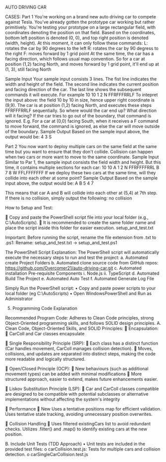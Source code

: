 AUTO DRIVING CAR

CASES:
Part 1
 You're working on a brand new auto driving car to compete against Tesla. You've already gotten the prototype
 car working but rather primitively.
 You're testing your prototype on a large rectangular field, with coordinates denoting the position on that field.
 Based on the coordinates, bottom left position is denoted (0, 0), and top right position is denoted (width,
 height).
 At this moment, it can only follow these commands:
 L: rotates the car by 90 degrees to the left
 R: rotates the car by 90 degress to the right
 F: moves forward by 1 grid point
 At the same time, the car has a facing direction, which follows usual map convention. So for a car at position
 (1,2) facing North, and moves forward by 1 grid point, it'll end up at (1, 3), still facing North

 Sample Input
 Your sample input consists 3 lines. The fist line indicates the width and height of the field. The second line
 indicates the current position and facing direction of the car. The last line shows the subsequent commands it
 will execute. For example
 10 10 
1 2 N 
FFRFFFRRLF 
To intepret the input above: the field 10 by 10 in size, hence upper right coordinate is (9,9). The car is at
 position (1,2) facing North, and executes these steps FFRFFFRRLF sequentially. So where would the car end
 up? What direction will it facing?
 If the car tries to go out of the boundary, that command is ignored. E.g. For a car at (0,0) facing South, when it
 receives a F command to move forward, the command is ignored, as else the car will move outside of the
 boundary.
 Sample Output
 Based on the sample input above, the output would be:
 4 3 S 


 Part 2
 You now want to deploy multiple cars on the same field at the same time but you want to ensure that they
 don't collide. Collision can happen when two cars or more want to move to the same coordinate.
 Sample Input
 Similar to Par 1, the sample input consists the field width and height. But this time, it contains multiple
 sections for each car:
 10 10 
A 
1 2 N 
FFRFFFFRRL 
B 
7 8 W 
FFLFFFFFFF 
If we deploy these two cars at the same time, will they collide into each other at some point?
 Sample Output
 Based on the sample input above, the output would be:
 A B 
5 4 
7 

This means that car A and B will collide into each other at (5,4) at 7th step.
 If there is no collision, simply output the following:
 no collision


How to Setup and Test:

	Copy and paste the PowerShell script file into your local folder (e.g., C:\AutoScripts).
 It is recommended to create the same folder name and place the script inside this folder for easier execution.
setup_and_test.txt

Important: Before running the script, rename the file extension from .txt to .ps1:
Rename: setup_and_test.txt → setup_and_test.ps1

The PowerShell Script Explanation:
The PowerShell script will automatically execute the necessary steps to run and test the project:
a.	Automated create Project Folders
b.	Automated clone source code from GitHub repos:
https://github.com/Overcomer21/auto-driving-car.git
c.	Automated installation Pre-requisite Components
i.	Node.js
ii.	TypeScript
d.	Automated Build The Project
e.	Automated Auto Test
f.	Automated Generate Log File


Simply Run the PowerShell script:
•	Copy and paste power scripts to your local folder (eg C:\AutoScripts)
•	Open WindowsPowerShell and Run as Administrator 


5.	Programming Code Explanation

Recommended Program Code: Adheres to Clean Code principles, strong Object-Oriented programming skills, and follows SOLID design principles.
A.	Clean Code, Object-Oriented Skills, and SOLID Principles:
	Encapsulation: 
	CarColl and Car classes encapsulate 

	Single Responsibility Principle (SRP):
	Each class has a distinct function (Car handles movement, CarColl manages collision detection).
	Moves, collisions, and updates are separated into distinct steps, making the code more readable and logically structured.

	Open/Closed Principle (OCP): 
	New behaviours (such as additional movement types) can be added with minimal modifications
	More structured approach, easier to extend, makes future enhancements easier.

	Liskov Substitution Principle (LSP):
	Car and CarColl classes compatible are designed to be compatible with potential subclasses or alternative implementations without affecting the system's integrity

	Performance
	New Uses a tentative positions map for efficient validation. Uses tentative state tracking, avoiding unnecessary position overwrites.

	Collision Handling
	Uses filtered existingCars list to avoid redundant checks. Utilizes .filter() and .map() to identify existing cars at the new position.

B.	Include Unit Tests (TDD Approach)
•	Unit tests are included in the provided test files:
o	carCollision.test.js: Tests for multiple cars and collision detection.
o	carSingleCarCollision.test.js

